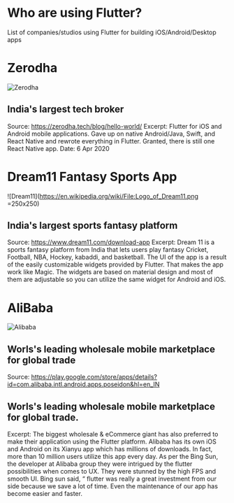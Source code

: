 # Who are using Flutter?
List of companies/studios using Flutter for building iOS/Android/Desktop apps


# Zerodha
![Zerodha](https://web.archive.org/web/20200407223106/https://zerodha.tech/static/images/logo.svg)
## India's largest tech broker
Source: https://zerodha.tech/blog/hello-world/
Excerpt: Flutter for iOS and Android mobile applications. Gave up on native Android/Java, Swift, and React Native and rewrote everything in Flutter. Granted, there is still one React Native app.
Date: 6 Apr 2020

# Dream11 Fantasy Sports App
![Dream11](https://en.wikipedia.org/wiki/File:Logo_of_Dream11.png =250x250)
## India's largest sports fantasy platform
Source: https://www.dream11.com/download-app
Excerpt: Dream 11 is a sports fantasy platform from India that lets users play fantasy Cricket, Football, NBA, Hockey, kabaddi, and basketball.  The UI of the app is a result of the easily customizable widgets provided by Flutter. That makes the app work like Magic. The widgets are based on material design and most of them are adjustable so you can utilize the same widget for Android and iOS.

# AliBaba
![Alibaba](https://lh3.googleusercontent.com/Btfes5_yrMt5peCLS3QDjKYZN9rUYqGdPxrmBXdJ0b-6SJFI5-JLd5QSHl4aAplt_FE=s180-rw)
## Worls's leading wholesale mobile marketplace for global trade
Source: https://play.google.com/store/apps/details?id=com.alibaba.intl.android.apps.poseidon&hl=en_IN
## Worls's leading wholesale mobile marketplace for global trade. 
Excerpt: The biggest wholesale & eCommerce giant has also preferred to make their application using the Flutter platform. Alibaba has its own iOS and Android on its Xianyu app which has millions of downloads. In fact, more than 10 million users utilize this app every day.
As per the Bing Sun, the developer at Alibaba group they were intrigued by the flutter possibilities when comes to UX. They were stunned by the high FPS and smooth UI. Bing sun said, “ flutter was really a great investment from our side because we save a lot of time. Even the maintenance of our app has become easier and faster.
